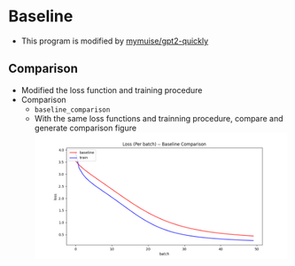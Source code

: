 # Baseline
- This program is modified by [mymuise/gpt2-quickly](https://github.com/mymusise/gpt2-quickly)

## Comparison
- Modified the loss function and training procedure
- Comparison
    - `baseline_comparison`
    - With the same loss functions and trainning procedure, compare and generate comparison figure
    ![comparison](media/comparison.png)
